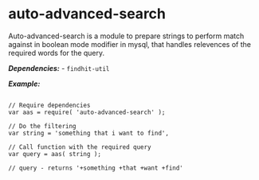 # auto-advanced-search

Auto-advanced-search is a module to prepare strings to perform match against in boolean mode modifier in mysql, that handles relevences of the required words for the query.

***Dependencies:*** - ``findhit-util``

***Example:***

```

// Require dependencies
var aas = require( 'auto-advanced-search' );

// Do the filtering
var string = 'something that i want to find',

// Call function with the required query
var query = aas( string );

// query - returns '+something +that +want +find'

```